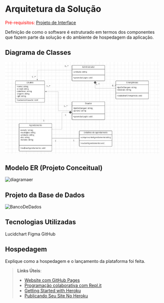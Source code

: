 # Arquitetura da Solução

<span style="color:red">Pré-requisitos: <a href="3-Projeto de Interface.md"> Projeto de Interface</a></span>

Definição de como o software é estruturado em termos dos componentes que fazem parte da solução e do ambiente de hospedagem da aplicação.

## Diagrama de Classes

![diagramaDeClasses](https://github.com/ICEI-PUC-Minas-PMV-ADS/pmv-ads-2023-2-e2-proj-int-t6-lifedrop/blob/main/docs/img/diagramadeclasses.jpeg)

## Modelo ER (Projeto Conceitual)

![diagramaer](https://github.com/ICEI-PUC-Minas-PMV-ADS/pmv-ads-2023-2-e2-proj-int-t6-lifedrop/assets/130505215/f4a2a0ec-d314-4b59-b59b-d10591e14257)


## Projeto da Base de Dados
![BancoDeDados](https://github.com/ICEI-PUC-Minas-PMV-ADS/pmv-ads-2023-2-e2-proj-int-t6-lifedrop/assets/128405733/33eb5837-b880-48db-b00b-ba4cbd0fa96a)




## Tecnologias Utilizadas

Lucidchart
Figma
GitHub

## Hospedagem

Explique como a hospedagem e o lançamento da plataforma foi feita.

> **Links Úteis**:
>
> - [Website com GitHub Pages](https://pages.github.com/)
> - [Programação colaborativa com Repl.it](https://repl.it/)
> - [Getting Started with Heroku](https://devcenter.heroku.com/start)
> - [Publicando Seu Site No Heroku](http://pythonclub.com.br/publicando-seu-hello-world-no-heroku.html)
